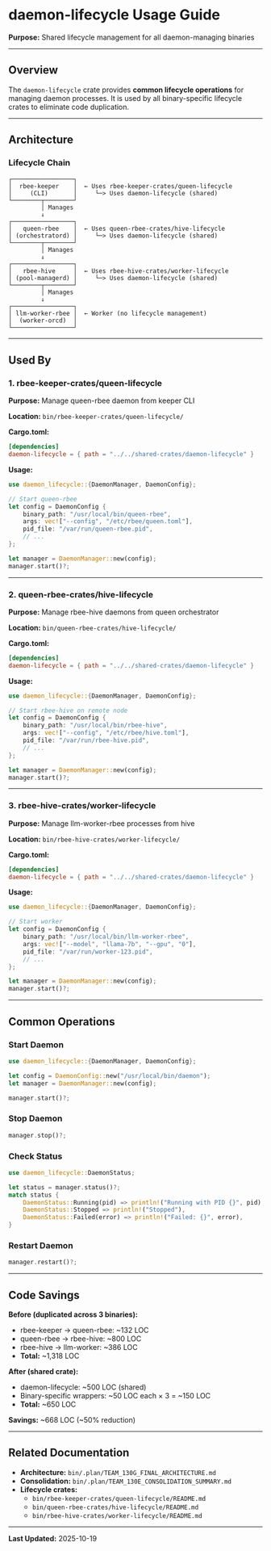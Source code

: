 # daemon-lifecycle Usage Guide

**Purpose:** Shared lifecycle management for all daemon-managing binaries

---

## Overview

The `daemon-lifecycle` crate provides **common lifecycle operations** for managing daemon processes. It is used by all binary-specific lifecycle crates to eliminate code duplication.

---

## Architecture

### Lifecycle Chain

```
┌─────────────────┐
│  rbee-keeper    │  ← Uses rbee-keeper-crates/queen-lifecycle
│     (CLI)       │     └─> Uses daemon-lifecycle (shared)
└────────┬────────┘
         │ Manages
         ↓
┌─────────────────┐
│   queen-rbee    │  ← Uses queen-rbee-crates/hive-lifecycle
│ (orchestratord) │     └─> Uses daemon-lifecycle (shared)
└────────┬────────┘
         │ Manages
         ↓
┌─────────────────┐
│   rbee-hive     │  ← Uses rbee-hive-crates/worker-lifecycle
│ (pool-managerd) │     └─> Uses daemon-lifecycle (shared)
└────────┬────────┘
         │ Manages
         ↓
┌─────────────────┐
│ llm-worker-rbee │  ← Worker (no lifecycle management)
│  (worker-orcd)  │
└─────────────────┘
```

---

## Used By

### 1. rbee-keeper-crates/queen-lifecycle

**Purpose:** Manage queen-rbee daemon from keeper CLI

**Location:** `bin/rbee-keeper-crates/queen-lifecycle/`

**Cargo.toml:**
```toml
[dependencies]
daemon-lifecycle = { path = "../../shared-crates/daemon-lifecycle" }
```

**Usage:**
```rust
use daemon_lifecycle::{DaemonManager, DaemonConfig};

// Start queen-rbee
let config = DaemonConfig {
    binary_path: "/usr/local/bin/queen-rbee",
    args: vec!["--config", "/etc/rbee/queen.toml"],
    pid_file: "/var/run/queen-rbee.pid",
    // ...
};

let manager = DaemonManager::new(config);
manager.start()?;
```

---

### 2. queen-rbee-crates/hive-lifecycle

**Purpose:** Manage rbee-hive daemons from queen orchestrator

**Location:** `bin/queen-rbee-crates/hive-lifecycle/`

**Cargo.toml:**
```toml
[dependencies]
daemon-lifecycle = { path = "../../shared-crates/daemon-lifecycle" }
```

**Usage:**
```rust
use daemon_lifecycle::{DaemonManager, DaemonConfig};

// Start rbee-hive on remote node
let config = DaemonConfig {
    binary_path: "/usr/local/bin/rbee-hive",
    args: vec!["--config", "/etc/rbee/hive.toml"],
    pid_file: "/var/run/rbee-hive.pid",
    // ...
};

let manager = DaemonManager::new(config);
manager.start()?;
```

---

### 3. rbee-hive-crates/worker-lifecycle

**Purpose:** Manage llm-worker-rbee processes from hive

**Location:** `bin/rbee-hive-crates/worker-lifecycle/`

**Cargo.toml:**
```toml
[dependencies]
daemon-lifecycle = { path = "../../shared-crates/daemon-lifecycle" }
```

**Usage:**
```rust
use daemon_lifecycle::{DaemonManager, DaemonConfig};

// Start worker
let config = DaemonConfig {
    binary_path: "/usr/local/bin/llm-worker-rbee",
    args: vec!["--model", "llama-7b", "--gpu", "0"],
    pid_file: "/var/run/worker-123.pid",
    // ...
};

let manager = DaemonManager::new(config);
manager.start()?;
```

---

## Common Operations

### Start Daemon

```rust
use daemon_lifecycle::{DaemonManager, DaemonConfig};

let config = DaemonConfig::new("/usr/local/bin/daemon");
let manager = DaemonManager::new(config);

manager.start()?;
```

### Stop Daemon

```rust
manager.stop()?;
```

### Check Status

```rust
use daemon_lifecycle::DaemonStatus;

let status = manager.status()?;
match status {
    DaemonStatus::Running(pid) => println!("Running with PID {}", pid),
    DaemonStatus::Stopped => println!("Stopped"),
    DaemonStatus::Failed(error) => println!("Failed: {}", error),
}
```

### Restart Daemon

```rust
manager.restart()?;
```

---

## Code Savings

**Before (duplicated across 3 binaries):**
- rbee-keeper → queen-rbee: ~132 LOC
- queen-rbee → rbee-hive: ~800 LOC
- rbee-hive → llm-worker: ~386 LOC
- **Total:** ~1,318 LOC

**After (shared crate):**
- daemon-lifecycle: ~500 LOC (shared)
- Binary-specific wrappers: ~50 LOC each × 3 = ~150 LOC
- **Total:** ~650 LOC

**Savings:** ~668 LOC (~50% reduction)

---

## Related Documentation

- **Architecture:** `bin/.plan/TEAM_130G_FINAL_ARCHITECTURE.md`
- **Consolidation:** `bin/.plan/TEAM_130E_CONSOLIDATION_SUMMARY.md`
- **Lifecycle crates:**
  - `bin/rbee-keeper-crates/queen-lifecycle/README.md`
  - `bin/queen-rbee-crates/hive-lifecycle/README.md`
  - `bin/rbee-hive-crates/worker-lifecycle/README.md`

---

**Last Updated:** 2025-10-19
